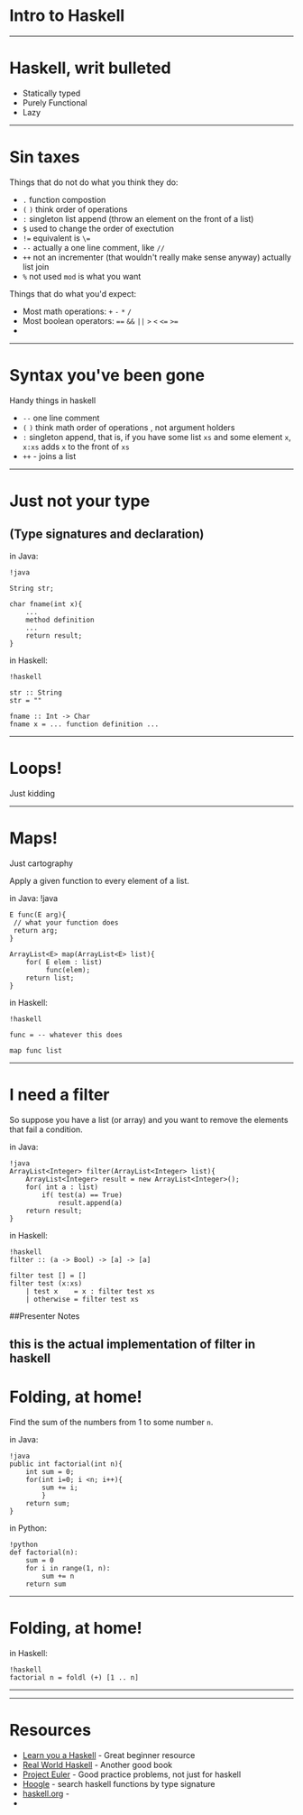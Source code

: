# Intro to Haskell 
---

# Haskell, writ bulleted

- Statically typed 
- Purely Functional
- Lazy

---

# Sin taxes

Things that do not do what you think they do:

- `.`   function compostion 
- `(` `)`   think order of operations
- `:`   singleton list append (throw an element on the front of a list)
- `$`   used to change the order of exectution
- `!=`  equivalent is `\=`
- `--`  actually a one line comment, like `//`
- `++`  not an incrementer (that wouldn't really make sense anyway)
        actually list join
- `%`   not used `mod` is what you want 

Things that do what you'd expect:

- Most math operations: `+` `-` `*` `/`
- Most boolean operators: `==` `&&` `||` `>` `<` `<=` `>=` 
- 
---

# Syntax you've been gone
Handy things in haskell

- `--` one line comment
- `(` `)` think math order of operations , not argument holders
- `:` singleton append, that is, if you have some list `xs` and some element 
    `x`, `x:xs` adds `x` to the front of `xs`
- `++` - joins a list

---

# Just not your type
## (Type signatures and declaration)

in Java:

    !java

    String str;

    char fname(int x){
        ...
        method definition
        ...
        return result;
    }

in Haskell:

    !haskell

    str :: String
    str = ""

    fname :: Int -> Char 
    fname x = ... function definition ...

---

# Loops! 

Just kidding

---

# Maps! 
Just cartography

Apply a given function to every element of a list. 

in Java:
    !java

    E func(E arg){
     // what your function does
     return arg;
    }

    ArrayList<E> map(ArrayList<E> list){
        for( E elem : list)
             func(elem);
        return list;
    }

in Haskell:
    
    !haskell

    func = -- whatever this does

    map func list

---

# I need a filter 

So suppose you have a list (or array) and you want to remove the elements that 
fail a condition.

in Java:

    !java
    ArrayList<Integer> filter(ArrayList<Integer> list){
        ArrayList<Integer> result = new ArrayList<Integer>();
        for( int a : list)
            if( test(a) == True)
                result.append(a)
        return result;
    }

in Haskell:

    !haskell
    filter :: (a -> Bool) -> [a] -> [a]
    
    filter test [] = []
    filter test (x:xs)
        | test x    = x : filter test xs
        | otherwise = filter test xs

##Presenter Notes

this is the actual implementation of filter in haskell
---

# Folding, at home!

Find the sum of the numbers from 1 to some number `n`. 

in Java:

    !java
    public int factorial(int n){
        int sum = 0;
        for(int i=0; i <n; i++){
            sum += i;
            }
        return sum;
    }

in Python:

    !python
    def factorial(n):
        sum = 0
        for i in range(1, n):
            sum += n
        return sum

---

# Folding, at home!

in Haskell:

    !haskell
    factorial n = foldl (+) [1 .. n]
---



---

# Resources

- [Learn you a Haskell](http://learnyouahaskell.com) - Great beginner resource
- [Real World Haskell](http://book.realworldhaskell.org/read/) - Another good book
- [Project Euler](http://book.realworldhaskell.org/read/) - Good practice problems, not just for haskell
- [Hoogle](http://www.haskell.org/hoogle) - search haskell functions by type signature
- [haskell.org](http://www.haskell.org) - 
- 
